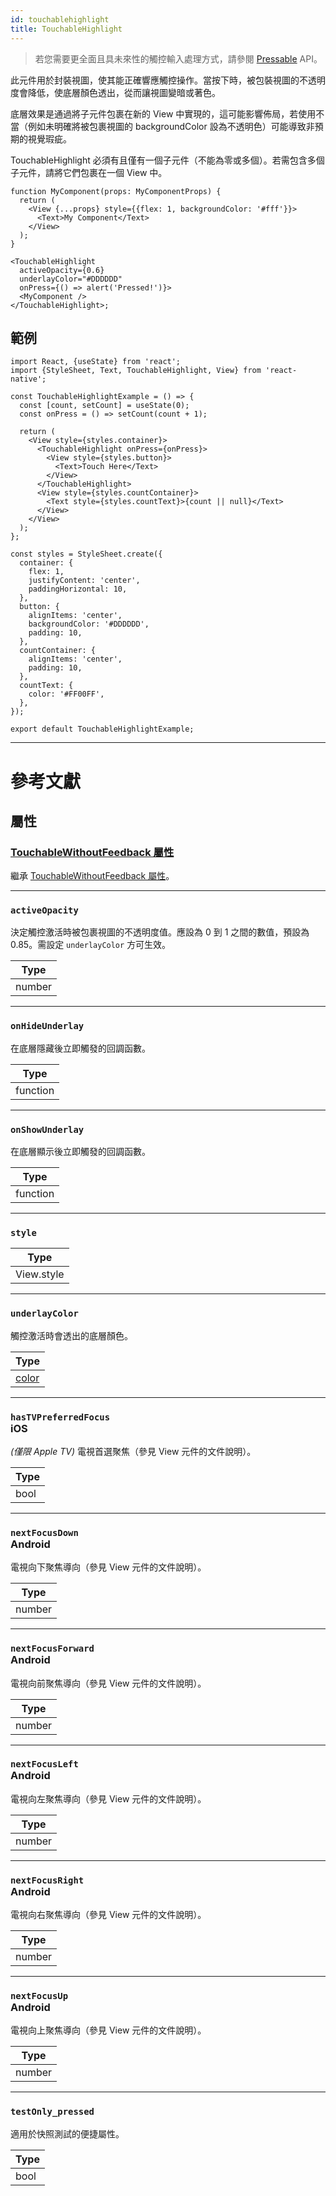 ```yaml
---
id: touchablehighlight
title: TouchableHighlight
---
```


> 若您需要更全面且具未來性的觸控輸入處理方式，請參閱 [Pressable](pressable.md) API。

此元件用於封裝視圖，使其能正確響應觸控操作。當按下時，被包裝視圖的不透明度會降低，使底層顏色透出，從而讓視圖變暗或著色。

底層效果是通過將子元件包裹在新的 View 中實現的，這可能影響佈局，若使用不當（例如未明確將被包裹視圖的 backgroundColor 設為不透明色）可能導致非預期的視覺瑕疵。

TouchableHighlight 必須有且僅有一個子元件（不能為零或多個）。若需包含多個子元件，請將它們包裹在一個 View 中。

```tsx
function MyComponent(props: MyComponentProps) {
  return (
    <View {...props} style={{flex: 1, backgroundColor: '#fff'}}>
      <Text>My Component</Text>
    </View>
  );
}

<TouchableHighlight
  activeOpacity={0.6}
  underlayColor="#DDDDDD"
  onPress={() => alert('Pressed!')}>
  <MyComponent />
</TouchableHighlight>;
```

## 範例

```SnackPlayer name=TouchableHighlight%20Example
import React, {useState} from 'react';
import {StyleSheet, Text, TouchableHighlight, View} from 'react-native';

const TouchableHighlightExample = () => {
  const [count, setCount] = useState(0);
  const onPress = () => setCount(count + 1);

  return (
    <View style={styles.container}>
      <TouchableHighlight onPress={onPress}>
        <View style={styles.button}>
          <Text>Touch Here</Text>
        </View>
      </TouchableHighlight>
      <View style={styles.countContainer}>
        <Text style={styles.countText}>{count || null}</Text>
      </View>
    </View>
  );
};

const styles = StyleSheet.create({
  container: {
    flex: 1,
    justifyContent: 'center',
    paddingHorizontal: 10,
  },
  button: {
    alignItems: 'center',
    backgroundColor: '#DDDDDD',
    padding: 10,
  },
  countContainer: {
    alignItems: 'center',
    padding: 10,
  },
  countText: {
    color: '#FF00FF',
  },
});

export default TouchableHighlightExample;
```

---

# 參考文獻

## 屬性

### [TouchableWithoutFeedback 屬性](touchablewithoutfeedback.md#props)

繼承 [TouchableWithoutFeedback 屬性](touchablewithoutfeedback.md#props)。

---

### `activeOpacity`

決定觸控激活時被包裹視圖的不透明度值。應設為 0 到 1 之間的數值，預設為 0.85。需設定 `underlayColor` 方可生效。

| Type   |
| ------ |
| number |

---

### `onHideUnderlay`

在底層隱藏後立即觸發的回調函數。

| Type     |
| -------- |
| function |

---

### `onShowUnderlay`

在底層顯示後立即觸發的回調函數。

| Type     |
| -------- |
| function |

---

### `style`

| Type       |
| ---------- |
| View.style |

---

### `underlayColor`

觸控激活時會透出的底層顏色。

| Type               |
| ------------------ |
| [color](colors.md) |

---

### `hasTVPreferredFocus` <div class="label ios">iOS</div>

_(僅限 Apple TV)_ 電視首選聚焦（參見 View 元件的文件說明）。

| Type |
| ---- |
| bool |

---

### `nextFocusDown` <div class="label android">Android</div>

電視向下聚焦導向（參見 View 元件的文件說明）。

| Type   |
| ------ |
| number |

---

### `nextFocusForward` <div class="label android">Android</div>

電視向前聚焦導向（參見 View 元件的文件說明）。

| Type   |
| ------ |
| number |

---

### `nextFocusLeft` <div class="label android">Android</div>

電視向左聚焦導向（參見 View 元件的文件說明）。

| Type   |
| ------ |
| number |

---

### `nextFocusRight` <div class="label android">Android</div>

電視向右聚焦導向（參見 View 元件的文件說明）。

| Type   |
| ------ |
| number |

---

### `nextFocusUp` <div class="label android">Android</div>

電視向上聚焦導向（參見 View 元件的文件說明）。

| Type   |
| ------ |
| number |

---

### `testOnly_pressed`

適用於快照測試的便捷屬性。

| Type |
| ---- |
| bool |